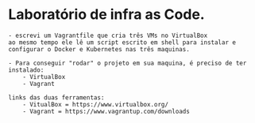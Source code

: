 # Laboratório de infra as Code.
    - escrevi um Vagrantfile que cria três VMs no VirtualBox
    ao mesmo tempo ele lê um script escrito em shell para instalar e
    configurar o Docker e Kubernetes nas três maquinas.

    - Para conseguir "rodar" o projeto em sua maquina, é preciso de ter
    instalado:
        - VirtualBox
        - Vagrant
    
    links das duas ferramentas:
        - VitualBox = https://www.virtualbox.org/
        - Vagrant = https://www.vagrantup.com/downloads

        